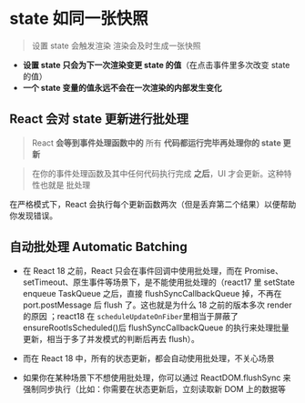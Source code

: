 # state 如同一张快照

> 设置 state 会触发渲染
> 渲染会及时生成一张快照

-   **设置 state 只会为下一次渲染变更 state 的值**（在点击事件里多次改变 state 的值）
-   **一个 state 变量的值永远不会在一次渲染的内部发生变化**

## React 会对 state 更新进行批处理

> React **会等到事件处理函数中的** 所有 **代码都运行完毕再处理你的 state 更新**

> 在你的事件处理函数及其中任何代码执行完成 **之后**，UI 才会更新。这种特性也就是 批处理

在严格模式下，React 会执行每个更新函数两次（但是丢弃第二个结果）以便帮助你发现错误。

## 自动批处理 Automatic Batching

-   在 React 18 之前，React 只会在事件回调中使用批处理，而在 Promise、setTimeout、原生事件等场景下，是不能使用批处理的（react17 里 setState enqueue TaskQueue 之后，直接 flushSyncCallbackQueue 掉，不再在 port.postMessage 后 flush 了。这也就是为什么 18 之前的版本多次 render 的原因 ；react18 在 <code>scheduleUpdateOnFiber</code>里相当于屏蔽了 ensureRootIsScheduled()后 flushSyncCallbackQueue 的执行来处理批量更新，相当于多了并发模式的判断后再去 flush）。

-   而在 React 18 中，所有的状态更新，都会自动使用批处理，不关心场景
-   如果你在某种场景下不想使用批处理，你可以通过 ReactDOM.flushSync 来强制同步执行（比如：你需要在状态更新后，立刻读取新 DOM 上的数据等
